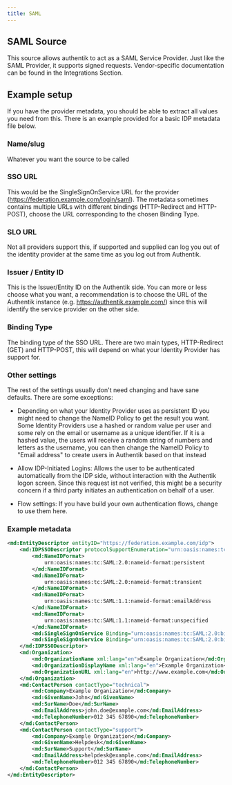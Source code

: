 ```yaml
---
title: SAML
---
```


## SAML Source

This source allows authentik to act as a SAML Service Provider. Just like the SAML Provider, it supports signed requests. Vendor-specific documentation can be found in the Integrations Section.

## Example setup
If you have the provider metadata, you should be able to extract all values you need from this. There is an example provided for a basic IDP metadata file below.

### Name/slug
Whatever you want the source to be called

### SSO URL
This would be the SingleSignOnService URL for the provider (https://federation.example.com/login/saml). The metadata sometimes contains multiple URLs with different bindings (HTTP-Redirect and HTTP-POST), choose the URL corresponding to the chosen Binding Type.

### SLO URL
Not all providers support this, if supported and supplied can log you out of the identity provider at the same time as you log out from Authentik.

### Issuer / Entity ID
This is the Issuer/Entity ID on the Authentik side. You can more or less choose what you want, a recommendation is to choose the URL of the Authentik instance (e.g. https://authentik.example.com/) since this will identify the service provider on the other side.

### Binding Type
The binding type of the SSO URL. There are two main types, HTTP-Redirect (GET) and HTTP-POST, this will depend on what your Identity Provider has support for.

### Other settings
The rest of the settings usually don't need changing and have sane defaults. There are some exceptions:

- Depending on what your Identity Provider uses as persistent ID you might need to change the NameID Policy to get the result you want. Some Identity Providers use a hashed or random value per user and some rely on the email or username as a unique identifier. If it is a hashed value, the users will receive a random string of numbers and letters as the username, you can then change the NameID Policy to "Email address" to create users in Authentik based on that instead

- Allow IDP-Initiated Logins: Allows the user to be authenticated automatically from the IDP side, without interaction with the Authentik logon screen. Since this request ist not verified, this might be a security concern if a third party initiates an authentication on behalf of a user.

- Flow settings: If you have build your own authentication flows, change to use them here.

### Example metadata
```xml
<md:EntityDescriptor entityID="https://federation.example.com/idp">
    <md:IDPSSODescriptor protocolSupportEnumeration="urn:oasis:names:tc:SAML:2.0:protocol" WantAuthnRequestsSigned="false">
        <md:NameIDFormat>
            urn:oasis:names:tc:SAML:2.0:nameid-format:persistent
        </md:NameIDFormat>
        <md:NameIDFormat>
            urn:oasis:names:tc:SAML:2.0:nameid-format:transient
        </md:NameIDFormat>
        <md:NameIDFormat>
            urn:oasis:names:tc:SAML:1.1:nameid-format:emailAddress
        </md:NameIDFormat>
        <md:NameIDFormat>
            urn:oasis:names:tc:SAML:1.1:nameid-format:unspecified
        </md:NameIDFormat>
        <md:SingleSignOnService Binding="urn:oasis:names:tc:SAML:2.0:bindings:HTTP-Redirect" Location="https://federation.example.com/login/saml/"/>
        <md:SingleSignOnService Binding="urn:oasis:names:tc:SAML:2.0:bindings:HTTP-POST" Location="https://federation.example.com/login/saml/"/>
    </md:IDPSSODescriptor>
    <md:Organization>
        <md:OrganizationName xml:lang="en">Example Organization</md:OrganizationName>
        <md:OrganizationDisplayName xml:lang="en">Example Organization</md:OrganizationDisplayName>
        <md:OrganizationURL xml:lang="en">http://www.example.com</md:OrganizationURL>
    </md:Organization>
    <md:ContactPerson contactType="technical">
        <md:Company>Example Organization</md:Company>
        <md:GivenName>John</md:GivenName>
        <md:SurName>Doe</md:SurName>
        <md:EmailAddress>john.doe@example.com</md:EmailAddress>
        <md:TelephoneNumber>012 345 67890</md:TelephoneNumber>
    </md:ContactPerson>
    <md:ContactPerson contactType="support">
        <md:Company>Example Organization</md:Company>
        <md:GivenName>Helpdesk</md:GivenName>
        <md:SurName>Support</md:SurName>
        <md:EmailAddress>helpdesk@example.com</md:EmailAddress>
        <md:TelephoneNumber>012 345 67890</md:TelephoneNumber>
    </md:ContactPerson>
</md:EntityDescriptor>
```
